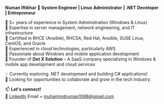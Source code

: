 **Numan Iftikhar**
🚀 **System Engineer | Linux Administrator | .NET Developer | Entrepreneur**  

🔹 5+ years of experience in System Administration (Windows & Linux)  
🔹 Expertise in server management, network engineering, and IT infrastructure  
🔹 Certified in RHCE (Ansible), RHCSA, Red Hat, Ansible, SUSE Linux, CentOS, and Oracle  
🔹 Experienced in cloud technologies, particularly AWS  
🔹 Passionate about Windows and mobile application development  
🔹 Founder of **Dot X Solution** – A SaaS company specializing in Windows & mobile app development and cloud services  

💡 Currently exploring .NET development and building C# applications!  
📌 Looking for opportunities to collaborate and grow in the tech industry.  

📫 **Let's connect!**  
🔗 [LinkedIn]((https://www.linkedin.com/in/numan-iftikhar%F0%9F%8C%90-560304211/))
Email = muhammdnuman1088@gmail.com
